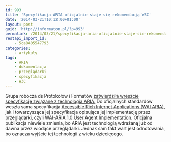 ```yaml
---
id: 993
title: 'Specyfikacja ARIA oficjalnie staje się rekomendacją W3C'
date: '2014-03-21T10:12:00+01:00'
layout: post
guid: 'http://informaton.pl/?p=993'
permalink: /2014/03/21/specyfikacja-aria-oficjalnie-staje-sie-rekomendacja-w3c/
restapi_import_id:
    - 5ca8405547793
categories:
    - artykuły
tags:
    - ARIA
    - dokumentacja
    - przeglądarki
    - specyfikacja
    - W3C
---
```


Grupa robocza ds Protokołów i Formatów [zatwierdziła wreszcie specyfikacje związane z technologią ARIA.](http://www.w3.org/blog/news/archives/3740) Do oficjalnych standardów weszła sama specyfikacja [Accessible Rich Internet Applications (WAI ARIA)](http://www.w3.org/TR/2014/PR-wai-aria-20140206/), jak i towarzysząca jej specyfikacja opisująca jej implementację przez przeglądarki, czyli [WAI-ARIA 1.0 User Agent Implementation](http://www.w3.org/TR/2014/PR-wai-aria-implementation-20140206/). Oficjalna publikacja niewiele zmienia, bo ARIA jest technologią wdrażaną już od dawna przez wiodące przeglądarki. Jednak sam fakt wart jest odnotowania, bo oznacza wyjście tej technologii z wieku dziecięcego.